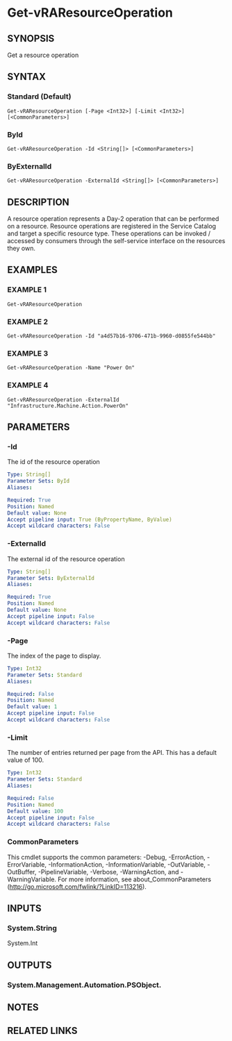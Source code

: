 # Get-vRAResourceOperation

## SYNOPSIS
Get a resource operation

## SYNTAX

### Standard (Default)
```
Get-vRAResourceOperation [-Page <Int32>] [-Limit <Int32>] [<CommonParameters>]
```

### ById
```
Get-vRAResourceOperation -Id <String[]> [<CommonParameters>]
```

### ByExternalId
```
Get-vRAResourceOperation -ExternalId <String[]> [<CommonParameters>]
```

## DESCRIPTION
A resource operation represents a Day-2 operation that can be performed on a resource. 
Resource operations are registered in the Service Catalog and target a specific resource type. 
These operations can be invoked / accessed by consumers through the self-service interface on the resources they own.

## EXAMPLES

### EXAMPLE 1
```
Get-vRAResourceOperation
```

### EXAMPLE 2
```
Get-vRAResourceOperation -Id "a4d57b16-9706-471b-9960-d0855fe544bb"
```

### EXAMPLE 3
```
Get-vRAResourceOperation -Name "Power On"
```

### EXAMPLE 4
```
Get-vRAResourceOperation -ExternalId "Infrastructure.Machine.Action.PowerOn"
```

## PARAMETERS

### -Id
The id of the resource operation

```yaml
Type: String[]
Parameter Sets: ById
Aliases:

Required: True
Position: Named
Default value: None
Accept pipeline input: True (ByPropertyName, ByValue)
Accept wildcard characters: False
```

### -ExternalId
The external id of the resource operation

```yaml
Type: String[]
Parameter Sets: ByExternalId
Aliases:

Required: True
Position: Named
Default value: None
Accept pipeline input: False
Accept wildcard characters: False
```

### -Page
The index of the page to display.

```yaml
Type: Int32
Parameter Sets: Standard
Aliases:

Required: False
Position: Named
Default value: 1
Accept pipeline input: False
Accept wildcard characters: False
```

### -Limit
The number of entries returned per page from the API.
This has a default value of 100.

```yaml
Type: Int32
Parameter Sets: Standard
Aliases:

Required: False
Position: Named
Default value: 100
Accept pipeline input: False
Accept wildcard characters: False
```

### CommonParameters
This cmdlet supports the common parameters: -Debug, -ErrorAction, -ErrorVariable, -InformationAction, -InformationVariable, -OutVariable, -OutBuffer, -PipelineVariable, -Verbose, -WarningAction, and -WarningVariable.
For more information, see about_CommonParameters (http://go.microsoft.com/fwlink/?LinkID=113216).

## INPUTS

### System.String
System.Int

## OUTPUTS

### System.Management.Automation.PSObject.

## NOTES

## RELATED LINKS

